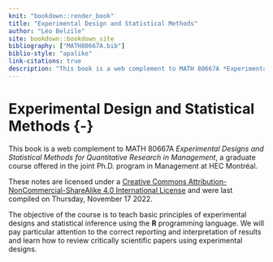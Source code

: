 ```yaml
---
knit: "bookdown::render_book"
title: "Experimental Design and Statistical Methods"
author: "Léo Belzile"
site: bookdown::bookdown_site
bibliography: ["MATH80667A.bib"]
biblio-style: "apalike"
link-citations: true
description: "This book is a web complement to MATH 80667A *Experimental Designs and Statistical Methods*, a graduate course offered in the joint Ph.D. program in Management at HEC Montréal."
---
```



# Experimental Design and Statistical Methods {-}

This book is a web complement to MATH 80667A *Experimental Designs and Statistical Methods for Quantitative Research in Management*, a graduate course offered in the joint Ph.D. program in Management at HEC Montréal.

These notes are licensed under a [Creative Commons Attribution-NonCommercial-ShareAlike 4.0 International License](http://creativecommons.org/licenses/by-nc-sa/4.0/) and were last compiled on Thursday, November 17 2022.

The objective of the course is to teach basic principles of experimental designs and statistical inference using the **R** programming language. We will pay particular attention to the correct reporting and interpretation of results and learn how to review critically scientific papers using experimental designs.





